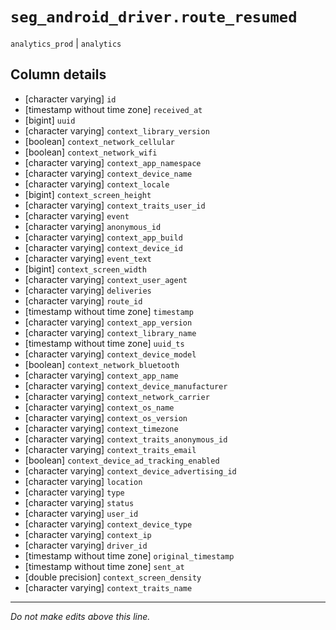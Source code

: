 # `seg_android_driver.route_resumed`
`analytics_prod` | `analytics`

## Column details
* [character varying] `id`
* [timestamp without time zone] `received_at`
* [bigint]    `uuid`
* [character varying] `context_library_version`
* [boolean]   `context_network_cellular`
* [boolean]   `context_network_wifi`
* [character varying] `context_app_namespace`
* [character varying] `context_device_name`
* [character varying] `context_locale`
* [bigint]    `context_screen_height`
* [character varying] `context_traits_user_id`
* [character varying] `event`
* [character varying] `anonymous_id`
* [character varying] `context_app_build`
* [character varying] `context_device_id`
* [character varying] `event_text`
* [bigint]    `context_screen_width`
* [character varying] `context_user_agent`
* [character varying] `deliveries`
* [character varying] `route_id`
* [timestamp without time zone] `timestamp`
* [character varying] `context_app_version`
* [character varying] `context_library_name`
* [timestamp without time zone] `uuid_ts`
* [character varying] `context_device_model`
* [boolean]   `context_network_bluetooth`
* [character varying] `context_app_name`
* [character varying] `context_device_manufacturer`
* [character varying] `context_network_carrier`
* [character varying] `context_os_name`
* [character varying] `context_os_version`
* [character varying] `context_timezone`
* [character varying] `context_traits_anonymous_id`
* [character varying] `context_traits_email`
* [boolean]   `context_device_ad_tracking_enabled`
* [character varying] `context_device_advertising_id`
* [character varying] `location`
* [character varying] `type`
* [character varying] `status`
* [character varying] `user_id`
* [character varying] `context_device_type`
* [character varying] `context_ip`
* [character varying] `driver_id`
* [timestamp without time zone] `original_timestamp`
* [timestamp without time zone] `sent_at`
* [double precision] `context_screen_density`
* [character varying] `context_traits_name`

-------------------------------------------------------------------------------
*Do not make edits above this line.*
